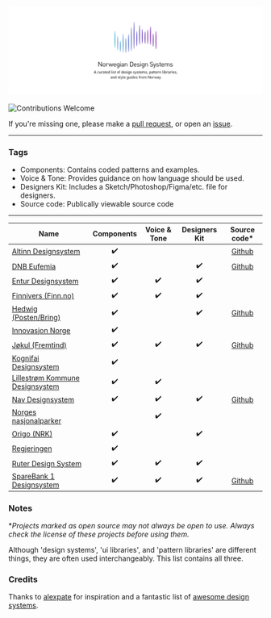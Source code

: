 ![cover](/cover_NO.png)

![Contributions Welcome](https://img.shields.io/badge/Contributions-welcome-blue.svg)

If you're missing one, please make a [pull request](https://github.com/siiron/norwegian-design-systems/pulls), or open an [issue](https://github.com/siiron/norwegian-design-systems/issues).

---

### Tags

- Components: Contains coded patterns and examples.
- Voice & Tone: Provides guidance on how language should be used.
- Designers Kit: Includes a Sketch/Photoshop/Figma/etc. file for designers.
- Source code: Publically viewable source code

---

<!-- prettier-ignore -->
| Name | Components | Voice & Tone | Designers Kit | Source code* |
| ---- | :--------: | :----------: | :-----------: | :---------: |
| [Altinn Designsystem](https://altinn.github.io/designsystem-styleguide/) | ✔️ |  |  | [Github](https://github.com/Altinn/DesignSystem/) |
| [DNB Eufemia](https://eufemia.dnb.no/) | ✔️ |  | ✔️ | [Github](https://github.com/dnbexperience/eufemia) |
| [Entur Designsystem ](https://design.entur.org/) | ✔️ | ✔️ | ✔️ |  |
| [Finnivers (Finn.no)](https://finnivers.finn.no/) | ✔️ | ✔️ | ✔️ |  |
| [Hedwig (Posten/Bring)](https://hedwig-docs.herokuapp.com/) | ✔️ |  | ✔️ | [Github](https://github.com/bring/hedwig) |
| [Innovasjon Norge ](https://company-139306.frontify.com/d/YokG7g2Ch3dy/brand) | ✔️ |  |  |  |
| [Jøkul (Fremtind)](https://fremtind.github.io/jokul/) | ✔️ | ✔️ | ✔️ | [Github](https://github.com/fremtind/jokul) |
| [Kognifai Designsystem](https://designsystem.kognif.ai/) | ✔️ |  |  |  |
| [Lillestrøm Kommune Designsystem](https://design.lillestrom.kommune.no/guide/) | ✔️ | ✔️ |  |  |
| [Nav Designsystem](https://design.nav.no/) | ✔️ | ✔️ | ✔️ | [Github](https://github.com/navikt/nav-frontend-moduler) |
| [Norges nasjonalparker](https://designmanual.norgesnasjonalparker.no/) |  | ✔️ |  |  |
| [Origo (NRK)](https://static.nrk.no/origo/latest/index.html) | ✔️ |  | ✔️ |  |
| [Regjeringen](http://bak.regjeringen.no/) | ✔️ |  |  |  |
| [Ruter Design System](https://brand.ruter.no) | ✔️ | ✔️ | ✔️ |  |
| [SpareBank 1 Designsystem](https://design.sparebank1.no/) | ✔️ | ✔️ | ✔️ | [Github](https://github.com/SpareBank1/designsystem) |

### Notes

\*_Projects marked as open source may not always be open to use. Always check the license of these projects before using them._

Although 'design systems', 'ui libraries', and 'pattern libraries' are different things, they are often used interchangeably. This list contains all three.

### Credits

Thanks to [alexpate](https://github.com/alexpate) for inspiration and a fantastic list of [awesome design systems](https://github.com/alexpate/awesome-design-systems).
